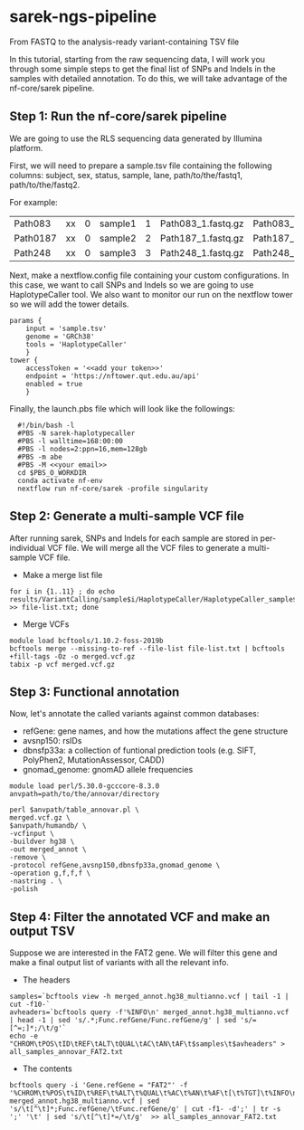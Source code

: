 # sarek-ngs-pipeline
From FASTQ to the analysis-ready variant-containing TSV file 


In this tutorial, starting from the raw sequencing data, I will work you through some simple steps to get the final list of SNPs and Indels in the samples with detailed annotation. To do this, we will take advantage of the nf-core/sarek pipeline.


## Step 1: Run the nf-core/sarek pipeline
We are going to use the RLS sequencing data generated by Illumina platform.

First, we will need to prepare a sample.tsv file containing the following columns: subject, sex, status, sample, lane, path/to/the/fastq1, path/to/the/fastq2.

For example: 

|   |   |   |   |   |   |   |
| ------- | -- | - | -------- | - | ------------------ | ------------------ |
| Path083 | xx | 0 | sample1 | 1 | Path083_1.fastq.gz | Path083_2.fastq.gz |
| Path0187 |	xx | 0 | sample2 | 2 | Path187_1.fastq.gz | Path187_2.fastq.gz |
| Path248	| xx | 0 | sample3 | 3 | Path248_1.fastq.gz | Path248_2.fastq.gz |

Next, make a nextflow.config file containing your custom configurations. In this case, we want to call SNPs and Indels so we are going to use HaplotypeCaller tool. We also want to monitor our run on the nextflow tower so we will add the tower details. 

	params {
		input = 'sample.tsv'
		genome = 'GRCh38'
		tools = 'HaplotypeCaller'  
		}
	tower {
		accessToken = '<<add your token>>'
		endpoint = 'https://nftower.qut.edu.au/api'
		enabled = true
		}
    

Finally, the launch.pbs file which will look like the followings:

```
  #!/bin/bash -l
  #PBS -N sarek-haplotypecaller
  #PBS -l walltime=168:00:00
  #PBS -l nodes=2:ppn=16,mem=128gb
  #PBS -m abe
  #PBS -M <<your email>>
  cd $PBS_O_WORKDIR
  conda activate nf-env
  nextflow run nf-core/sarek -profile singularity 
```

## Step 2: Generate a multi-sample VCF file

After running sarek, SNPs and Indels for each sample are stored in per-individual VCF file. We will merge all the VCF files to generate a multi-sample VCF file. 

 - Make a merge list file

```
for i in {1..11} ; do echo results/VariantCalling/sample$i/HaplotypeCaller/HaplotypeCaller_sample$i.vcf.gz >> file-list.txt; done
```

 - Merge VCFs

```
module load bcftools/1.10.2-foss-2019b
bcftools merge --missing-to-ref --file-list file-list.txt | bcftools +fill-tags -Oz -o merged.vcf.gz 
tabix -p vcf merged.vcf.gz
```

## Step 3: Functional annotation

Now, let's annotate the called variants against common databases:
 - refGene: gene names, and how the mutations affect the gene structure
 - avsnp150: rsIDs
 - dbnsfp33a: a collection of funtional prediction tools (e.g. SIFT, PolyPhen2, MutationAssessor, CADD)
 - gnomad_genome: gnomAD allele frequencies 

```
module load perl/5.30.0-gcccore-8.3.0
anvpath=path/to/the/annovar/directory

perl $anvpath/table_annovar.pl \
merged.vcf.gz \
$anvpath/humandb/ \
-vcfinput \
-buildver hg38 \
-out merged_annot \
-remove \
-protocol refGene,avsnp150,dbnsfp33a,gnomad_genome \
-operation g,f,f,f \
-nastring . \
-polish
```

## Step 4: Filter the annotated VCF and make an output TSV
Suppose we are interested in the FAT2 gene. We will filter this gene and make a final output list of variants with all the relevant info.

 - The headers

```
samples=`bcftools view -h merged_annot.hg38_multianno.vcf | tail -1 | cut -f10-`
avheaders=`bcftools query -f'%INFO\n' merged_annot.hg38_multianno.vcf | head -1 | sed 's/.*;Func.refGene/Func.refGene/g' | sed 's/=[^=;]*;/\t/g'`
echo -e "CHROM\tPOS\tID\tREF\tALT\tQUAL\tAC\tAN\tAF\t$samples\t$avheaders" > all_samples_annovar_FAT2.txt
```

 - The contents

```
bcftools query -i 'Gene.refGene = "FAT2"' -f '%CHROM\t%POS\t%ID\t%REF\t%ALT\t%QUAL\t%AC\t%AN\t%AF\t[\t%TGT]\t%INFO\n' merged_annot.hg38_multianno.vcf | sed 's/\t[^\t]*;Func.refGene/\tFunc.refGene/g' | cut -f1- -d';' | tr -s ';' '\t' | sed 's/\t[^\t]*=/\t/g'  >> all_samples_annovar_FAT2.txt
```





    
    
